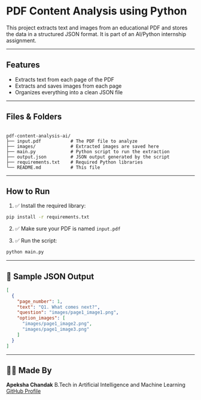 # PDF Content Analysis using Python

This project extracts text and images from an educational PDF and stores the data in a structured JSON format. It is part of an AI/Python internship assignment.

---

## Features

- Extracts text from each page of the PDF
- Extracts and saves images from each page
- Organizes everything into a clean JSON file

---

## Files & Folders

```

pdf-content-analysis-ai/
├── input.pdf           # The PDF file to analyze
├── images/             # Extracted images are saved here
├── main.py             # Python script to run the extraction
├── output.json         # JSON output generated by the script
├── requirements.txt    # Required Python libraries
└── README.md           # This file

````

---

##  How to Run

1. ✅ Install the required library:
```bash
pip install -r requirements.txt
````

2. ✅ Make sure your PDF is named `input.pdf`

3. ✅ Run the script:

```bash
python main.py
```

---

## 📝 Sample JSON Output

```json
[
  {
    "page_number": 1,
    "text": "Q1. What comes next?",
    "question": "images/page1_image1.png",
    "option_images": [
      "images/page1_image2.png",
      "images/page1_image3.png"
    ]
  }
]
```

---

## 🙋‍♀️ Made By

**Apeksha Chandak**
B.Tech in Artificial Intelligence and Machine Learning
[GitHub Profile](https://github.com/apekshachandak1)


